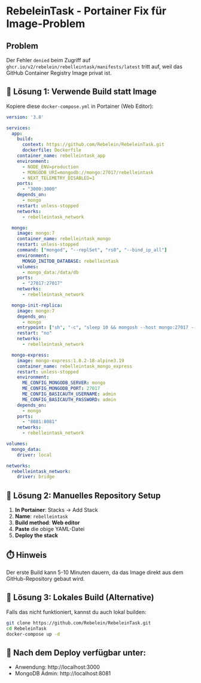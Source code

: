 # RebeleinTask - Portainer Fix für Image-Problem

## Problem
Der Fehler `denied` beim Zugriff auf `ghcr.io/v2/rebelein/rebelleintask/manifests/latest` tritt auf, weil das GitHub Container Registry Image privat ist.

## 🔧 Lösung 1: Verwende Build statt Image

Kopiere diese `docker-compose.yml` in Portainer (Web Editor):

```yaml
version: '3.8'

services:
  app:
    build: 
      context: https://github.com/Rebelein/RebeleinTask.git
      dockerfile: Dockerfile
    container_name: rebelleintask_app
    environment:
      - NODE_ENV=production
      - MONGODB_URI=mongodb://mongo:27017/rebelleintask
      - NEXT_TELEMETRY_DISABLED=1
    ports:
      - "3000:3000"
    depends_on:
      - mongo
    restart: unless-stopped
    networks:
      - rebelleintask_network

  mongo:
    image: mongo:7
    container_name: rebelleintask_mongo
    restart: unless-stopped
    command: ["mongod", "--replSet", "rs0", "--bind_ip_all"]
    environment:
      MONGO_INITDB_DATABASE: rebelleintask
    volumes:
      - mongo_data:/data/db
    ports:
      - "27017:27017"
    networks:
      - rebelleintask_network

  mongo-init-replica:
    image: mongo:7
    depends_on:
      - mongo
    entrypoint: ["sh", "-c", "sleep 10 && mongosh --host mongo:27017 --eval 'rs.initiate({_id:\"rs0\",members:[{_id:0,host:\"mongo:27017\"}]})' || true"]
    restart: "no"
    networks:
      - rebelleintask_network

  mongo-express:
    image: mongo-express:1.0.2-18-alpine3.19
    container_name: rebelleintask_mongo_express
    restart: unless-stopped
    environment:
      ME_CONFIG_MONGODB_SERVER: mongo
      ME_CONFIG_MONGODB_PORT: 27017
      ME_CONFIG_BASICAUTH_USERNAME: admin
      ME_CONFIG_BASICAUTH_PASSWORD: admin
    depends_on:
      - mongo
    ports:
      - "8081:8081"
    networks:
      - rebelleintask_network

volumes:
  mongo_data:
    driver: local

networks:
  rebelleintask_network:
    driver: bridge
```

## 🔧 Lösung 2: Manuelles Repository Setup

1. **In Portainer**: Stacks → Add Stack
2. **Name**: `rebelleintask`
3. **Build method**: **Web editor**
4. **Paste** die obige YAML-Datei
5. **Deploy the stack**

## ⏱️ Hinweis
Der erste Build kann 5-10 Minuten dauern, da das Image direkt aus dem GitHub-Repository gebaut wird.

## 🔧 Lösung 3: Lokales Build (Alternative)

Falls das nicht funktioniert, kannst du auch lokal builden:

```bash
git clone https://github.com/Rebelein/RebeleinTask.git
cd RebeleinTask
docker-compose up -d
```

## 🎯 Nach dem Deploy verfügbar unter:
- Anwendung: http://localhost:3000
- MongoDB Admin: http://localhost:8081
